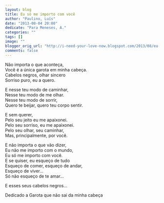```yaml
---
layout: blog
title: Eu só me importo com você
author: "Paulino, Luís"
date: "2013-08-04 20:00"
dedicate: "Para Meneses, A."
categories: ""
tags: []
image: ""
blogger_orig_url: "http://i-need-your-love-now.blogspot.com/2013/08/eu-so-me-importo-com-voce.html"
comments: false
---
```


Não importa o que aconteça,\
Você é a única garota em minha cabeça.\
Cabelos negros, olhar sincero\
Sorriso puro, eu a quero.

E nesse teu modo de caminhar,\
Nesse teu modo de me olhar.\
Nesse teu modo de sorrir,\
Quero te beijar, quero teu corpo sentir.

E sem querer,\
Pelo seu jeito eu me apaixonei.\
Pelo seu sorriso, eu me apaixonei.\
Pelo seu olhar, seu caminhar,\
Mas, principalmente, por você.

E não importa o que vão dizer,\
Eu não me importo com o mundo,\
Eu só me importo com você.\
E se quiser, eu esqueço de tudo\
Esqueço de comer, esqueço de andar,\
Esqueço de viver...\
Só não esqueço de te amar...

E esses seus cabelos negros...

Dedicado a Garota que não sai da minha cabeça
